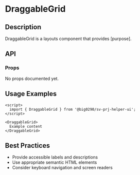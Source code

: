 # DraggableGrid

## Description

DraggableGrid is a layouts component that provides [purpose].

## API

### Props

No props documented yet.

## Usage Examples

```svelte
<script>
  import { DraggableGrid } from '@big0290/sv-prj-helper-ui';
</script>

<DraggableGrid>
  Example content
</DraggableGrid>
```

## Best Practices

- Provide accessible labels and descriptions
- Use appropriate semantic HTML elements
- Consider keyboard navigation and screen readers
